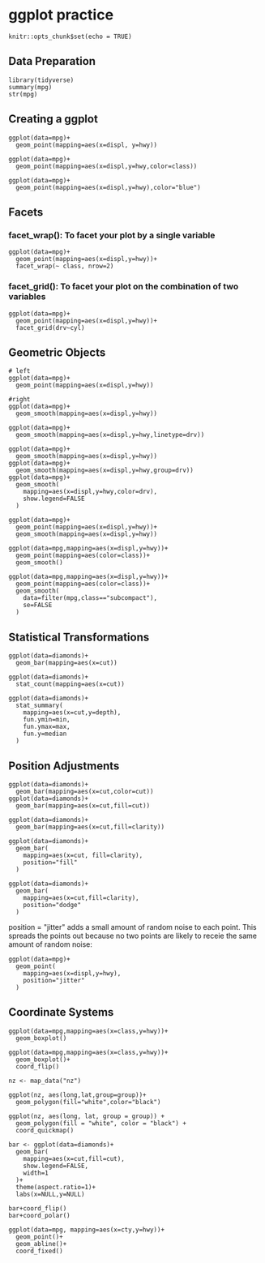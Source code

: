 # ggplot practice

```{r setup, include=FALSE}
knitr::opts_chunk$set(echo = TRUE)
```

## Data Preparation

```{r mpg, echo=TRUE}
library(tidyverse)
summary(mpg)
str(mpg)
```

## Creating a ggplot

```{r mpg, echo=TRUE}
ggplot(data=mpg)+
  geom_point(mapping=aes(x=displ, y=hwy))
```


```{r mpg, echo=TRUE}
ggplot(data=mpg)+
  geom_point(mapping=aes(x=displ,y=hwy,color=class))
```

```{r mpg, echo=TRUE}
ggplot(data=mpg)+
  geom_point(mapping=aes(x=displ,y=hwy),color="blue")
```

## Facets
### facet_wrap(): To facet your plot by a single variable
```{r mpg, echo=TRUE}
ggplot(data=mpg)+
  geom_point(mapping=aes(x=displ,y=hwy))+
  facet_wrap(~ class, nrow=2)
```

### facet_grid(): To facet your plot on the combination of two variables
```{r mpg, echo=TRUE}
ggplot(data=mpg)+
  geom_point(mapping=aes(x=displ,y=hwy))+
  facet_grid(drv~cyl)
```

## Geometric Objects
```{r mpg, echo=TRUE}
# left
ggplot(data=mpg)+
  geom_point(mapping=aes(x=displ,y=hwy))

#right
ggplot(data=mpg)+
  geom_smooth(mapping=aes(x=displ,y=hwy))
```

```{r mpg, echo=TRUE}
ggplot(data=mpg)+
  geom_smooth(mapping=aes(x=displ,y=hwy,linetype=drv))
```

```{r mpg, echo=TRUE}
ggplot(data=mpg)+
  geom_smooth(mapping=aes(x=displ,y=hwy))
ggplot(data=mpg)+
  geom_smooth(mapping=aes(x=displ,y=hwy,group=drv))
ggplot(data=mpg)+
  geom_smooth(
    mapping=aes(x=displ,y=hwy,color=drv),
    show.legend=FALSE
  )
```

```{r mpg, echo=TRUE}
ggplot(data=mpg)+
  geom_point(mapping=aes(x=displ,y=hwy))+
  geom_smooth(mapping=aes(x=displ,y=hwy))
```

```{r mpg, echo=TRUE}
ggplot(data=mpg,mapping=aes(x=displ,y=hwy))+
  geom_point(mapping=aes(color=class))+
  geom_smooth()
```

```{r mpg, echo=TRUE}
ggplot(data=mpg,mapping=aes(x=displ,y=hwy))+
  geom_point(mapping=aes(color=class))+
  geom_smooth(
    data=filter(mpg,class=="subcompact"),
    se=FALSE
  )
```

## Statistical Transformations
```{r mpg, echo=TRUE}
ggplot(data=diamonds)+
  geom_bar(mapping=aes(x=cut))

ggplot(data=diamonds)+
  stat_count(mapping=aes(x=cut))
```

```{r mpg, echo=TRUE}
ggplot(data=diamonds)+
  stat_summary(
    mapping=aes(x=cut,y=depth),
    fun.ymin=min,
    fun.ymax=max,
    fun.y=median
  )
```

## Position Adjustments
```{r mpg, echo=TRUE}
ggplot(data=diamonds)+
  geom_bar(mapping=aes(x=cut,color=cut))
ggplot(data=diamonds)+
  geom_bar(mapping=aes(x=cut,fill=cut))
```

```{r mpg, echo=TRUE}
ggplot(data=diamonds)+
  geom_bar(mapping=aes(x=cut,fill=clarity))
```

```{r mpg, echo=TRUE}
ggplot(data=diamonds)+
  geom_bar(
    mapping=aes(x=cut, fill=clarity),
    position="fill"
  )
```

```{r mpg, echo=TRUE}
ggplot(data=diamonds)+
  geom_bar(
    mapping=aes(x=cut,fill=clarity),
    position="dodge"
  )
```

position = "jitter" adds a small amount of random noise to each point. This spreads the points out because no two points are likely to receie the same amount of random noise:
```{r mpg, echo=TRUE}
ggplot(data=mpg)+
  geom_point(
    mapping=aes(x=displ,y=hwy),
    position="jitter"
  )
```

## Coordinate Systems
```{r mpg, echo=TRUE}
ggplot(data=mpg,mapping=aes(x=class,y=hwy))+
  geom_boxplot()

ggplot(data=mpg,mapping=aes(x=class,y=hwy))+
  geom_boxplot()+
  coord_flip()
```

```{r mpg, echo=TRUE}
nz <- map_data("nz")

ggplot(nz, aes(long,lat,group=group))+
  geom_polygon(fill="white",color="black")

ggplot(nz, aes(long, lat, group = group)) +
  geom_polygon(fill = "white", color = "black") +
  coord_quickmap()
```

```{r mpg, echo=TRUE}
bar <- ggplot(data=diamonds)+
  geom_bar(
    mapping=aes(x=cut,fill=cut),
    show.legend=FALSE,
    width=1
  )+
  theme(aspect.ratio=1)+
  labs(x=NULL,y=NULL)

bar+coord_flip()
bar+coord_polar()
```

```{r mpg, echo=TRUE}
ggplot(data=mpg, mapping=aes(x=cty,y=hwy))+
  geom_point()+
  geom_abline()+
  coord_fixed()
```

